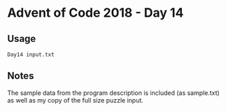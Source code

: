 # Advent of Code 2018 - Day 14

## Usage
```
Day14 input.txt
```

## Notes
The sample data from the program description is included (as sample.txt) as well as my copy of the full size puzzle input.